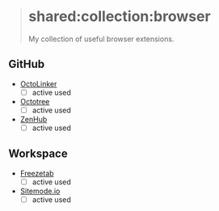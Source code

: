 > # shared:collection:browser
>
> My collection of useful browser extensions.

## GitHub

- [OctoLinker](http://octolinker.github.io/)
  - [ ] active used

- [Octotree](https://github.com/buunguyen/octotree)
  - [ ] active used

- [ZenHub](https://www.zenhub.com/)
  - [ ] active used

## Workspace

- [Freezetab](https://freezetab.com/)
  - [ ] active used

- [Sitemode.io](https://sitemod.io/)
  - [ ] active used
